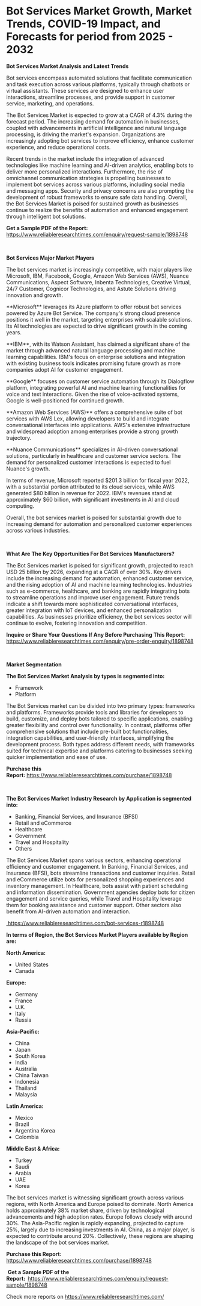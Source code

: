 <p><h1>Bot Services Market Growth, Market Trends, COVID-19 Impact, and Forecasts for period from 2025 - 2032</h1></p><p><strong>Bot Services Market Analysis and Latest Trends</strong></p>
<p><p>Bot services encompass automated solutions that facilitate communication and task execution across various platforms, typically through chatbots or virtual assistants. These services are designed to enhance user interactions, streamline processes, and provide support in customer service, marketing, and operations.</p><p>The Bot Services Market is expected to grow at a CAGR of 4.3% during the forecast period. The increasing demand for automation in businesses, coupled with advancements in artificial intelligence and natural language processing, is driving the market's expansion. Organizations are increasingly adopting bot services to improve efficiency, enhance customer experience, and reduce operational costs.</p><p>Recent trends in the market include the integration of advanced technologies like machine learning and AI-driven analytics, enabling bots to deliver more personalized interactions. Furthermore, the rise of omnichannel communication strategies is propelling businesses to implement bot services across various platforms, including social media and messaging apps. Security and privacy concerns are also prompting the development of robust frameworks to ensure safe data handling. Overall, the Bot Services Market is poised for sustained growth as businesses continue to realize the benefits of automation and enhanced engagement through intelligent bot solutions.</p></p>
<p><strong>Get a Sample PDF of the Report:&nbsp;</strong> <a href="https://www.reliableresearchtimes.com/enquiry/request-sample/1898748?utm_campaign=3005&utm_medium=2&utm_source=Github&utm_content=ia&utm_term=09032025&utm_id=bot-services">https://www.reliableresearchtimes.com/enquiry/request-sample/1898748</a></p>
<p>&nbsp;</p>
<p><strong>Bot Services Major Market Players</strong></p>
<p><p>The bot services market is increasingly competitive, with major players like Microsoft, IBM, Facebook, Google, Amazon Web Services (AWS), Nuance Communications, Aspect Software, Inbenta Technologies, Creative Virtual, 24/7 Customer, Cognicor Technologies, and Astute Solutions driving innovation and growth.</p><p>**Microsoft** leverages its Azure platform to offer robust bot services powered by Azure Bot Service. The company's strong cloud presence positions it well in the market, targeting enterprises with scalable solutions. Its AI technologies are expected to drive significant growth in the coming years.</p><p>**IBM**, with its Watson Assistant, has claimed a significant share of the market through advanced natural language processing and machine learning capabilities. IBM's focus on enterprise solutions and integration with existing business tools indicates promising future growth as more companies adopt AI for customer engagement.</p><p>**Google** focuses on customer service automation through its Dialogflow platform, integrating powerful AI and machine learning functionalities for voice and text interactions. Given the rise of voice-activated systems, Google is well-positioned for continued growth.</p><p>**Amazon Web Services (AWS)** offers a comprehensive suite of bot services with AWS Lex, allowing developers to build and integrate conversational interfaces into applications. AWS's extensive infrastructure and widespread adoption among enterprises provide a strong growth trajectory.</p><p>**Nuance Communications** specializes in AI-driven conversational solutions, particularly in healthcare and customer service sectors. The demand for personalized customer interactions is expected to fuel Nuance's growth.</p><p>In terms of revenue, Microsoft reported $201.3 billion for fiscal year 2022, with a substantial portion attributed to its cloud services, while AWS generated $80 billion in revenue for 2022. IBM's revenues stand at approximately $60 billion, with significant investments in AI and cloud computing.</p><p>Overall, the bot services market is poised for substantial growth due to increasing demand for automation and personalized customer experiences across various industries.</p></p>
<p>&nbsp;</p>
<p><strong>What Are The Key Opportunities For Bot Services Manufacturers?</strong></p>
<p><p>The Bot Services market is poised for significant growth, projected to reach USD 25 billion by 2026, expanding at a CAGR of over 30%. Key drivers include the increasing demand for automation, enhanced customer service, and the rising adoption of AI and machine learning technologies. Industries such as e-commerce, healthcare, and banking are rapidly integrating bots to streamline operations and improve user engagement. Future trends indicate a shift towards more sophisticated conversational interfaces, greater integration with IoT devices, and enhanced personalization capabilities. As businesses prioritize efficiency, the bot services sector will continue to evolve, fostering innovation and competition.</p></p>
<p><strong>Inquire or Share Your Questions If Any Before Purchasing This Report:</strong> <a href="https://www.reliableresearchtimes.com/enquiry/pre-order-enquiry/1898748?utm_campaign=3005&utm_medium=2&utm_source=Github&utm_content=ia&utm_term=09032025&utm_id=bot-services">https://www.reliableresearchtimes.com/enquiry/pre-order-enquiry/1898748</a></p>
<p>&nbsp;</p>
<p><strong>Market Segmentation</strong></p>
<p><strong>The Bot Services Market Analysis by types is segmented into:</strong></p>
<p><ul><li>Framework</li><li>Platform</li></ul></p>
<p><p>The Bot Services market can be divided into two primary types: frameworks and platforms. Frameworks provide tools and libraries for developers to build, customize, and deploy bots tailored to specific applications, enabling greater flexibility and control over functionality. In contrast, platforms offer comprehensive solutions that include pre-built bot functionalities, integration capabilities, and user-friendly interfaces, simplifying the development process. Both types address different needs, with frameworks suited for technical expertise and platforms catering to businesses seeking quicker implementation and ease of use.</p></p>
<p><strong>Purchase this Report:&nbsp;</strong><a href="https://www.reliableresearchtimes.com/purchase/1898748?utm_campaign=3005&utm_medium=2&utm_source=Github&utm_content=ia&utm_term=09032025&utm_id=bot-services">https://www.reliableresearchtimes.com/purchase/1898748</a></p>
<p>&nbsp;</p>
<p><strong>The Bot Services Market Industry Research by Application is segmented into:</strong></p>
<p><ul><li>Banking, Financial Services, and Insurance (BFSI)</li><li>Retail and eCommerce</li><li>Healthcare</li><li>Government</li><li>Travel and Hospitality</li><li>Others</li></ul></p>
<p><p>The Bot Services Market spans various sectors, enhancing operational efficiency and customer engagement. In Banking, Financial Services, and Insurance (BFSI), bots streamline transactions and customer inquiries. Retail and eCommerce utilize bots for personalized shopping experiences and inventory management. In Healthcare, bots assist with patient scheduling and information dissemination. Government agencies deploy bots for citizen engagement and service queries, while Travel and Hospitality leverage them for booking assistance and customer support. Other sectors also benefit from AI-driven automation and interaction.</p></p>
<p><a href="https://www.reliableresearchtimes.com/bot-services-r1898748?utm_campaign=3005&utm_medium=2&utm_source=Github&utm_content=ia&utm_term=09032025&utm_id=bot-services">&nbsp;https://www.reliableresearchtimes.com/bot-services-r1898748</a></p>
<p><strong>In terms of Region, the Bot Services Market Players available by Region are:</strong></p>
<p>
    <p> <strong> North America: </strong>
        <ul>
            <li>United States</li>
            <li>Canada</li>
        </ul>
        </p> 
    <p> <strong> Europe: </strong>
        <ul>
            <li>Germany</li>
            <li>France</li>
            <li>U.K.</li>
            <li>Italy</li>
            <li>Russia</li>
        </ul>
        </p> 
    <p> <strong> Asia-Pacific: </strong>
        <ul>
            <li>China</li>
            <li>Japan</li>
            <li>South Korea</li>
            <li>India</li>
            <li>Australia</li>
            <li>China Taiwan</li>
            <li>Indonesia</li>
            <li>Thailand</li>
            <li>Malaysia</li>
        </ul>
        </p> 
    <p> <strong> Latin America: </strong>
        <ul>
            <li>Mexico</li>
            <li>Brazil</li>
            <li>Argentina Korea</li>
            <li>Colombia</li>
        </ul>
        </p> 
    <p> <strong> Middle East & Africa: </strong>
        <ul>
            <li>Turkey</li>
            <li>Saudi</li>
            <li>Arabia</li>
            <li>UAE</li>
            <li>Korea</li>
        </ul>
    </p>
    </p>
<p><p>The bot services market is witnessing significant growth across various regions, with North America and Europe poised to dominate. North America holds approximately 38% market share, driven by technological advancements and high adoption rates. Europe follows closely with around 30%. The Asia-Pacific region is rapidly expanding, projected to capture 25%, largely due to increasing investments in AI. China, as a major player, is expected to contribute around 20%. Collectively, these regions are shaping the landscape of the bot services market.</p></p>
<p><strong>Purchase this Report: </strong><a href="https://www.reliableresearchtimes.com/purchase/1898748?utm_campaign=3005&utm_medium=2&utm_source=Github&utm_content=ia&utm_term=09032025&utm_id=bot-services">https://www.reliableresearchtimes.com/purchase/1898748</a></p>
<p>&nbsp;<strong>Get a Sample PDF of the Report:&nbsp;&nbsp;</strong><a href="https://www.reliableresearchtimes.com/enquiry/request-sample/1898748?utm_campaign=3005&utm_medium=2&utm_source=Github&utm_content=ia&utm_term=09032025&utm_id=bot-services">https://www.reliableresearchtimes.com/enquiry/request-sample/1898748</a></p>
<p><strong></strong></p>
<p>Check more reports on <a href="https://www.reliableresearchtimes.com/?utm_campaign=3005&utm_medium=2&utm_source=Github&utm_content=ia&utm_term=09032025&utm_id=bot-services">https://www.reliableresearchtimes.com/</a></p>
